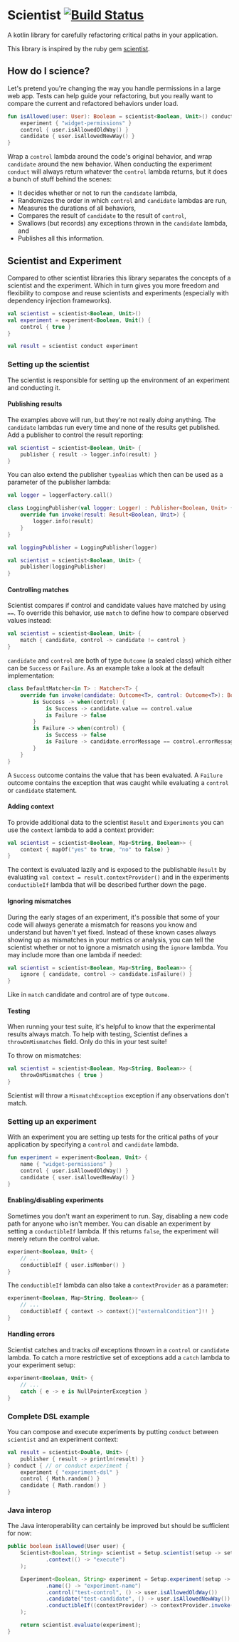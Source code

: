 # Scientist [![Build Status](https://travis-ci.org/spoptchev/scientist.svg?branch=master)](https://travis-ci.org/spoptchev/scientist)

A kotlin library for carefully refactoring critical paths in your application.

This library is inspired by the ruby gem [scientist](https://github.com/github/scientist).

## How do I science?

Let's pretend you're changing the way you handle permissions in a large web app. Tests can help guide your refactoring, but you really want to compare the current and refactored behaviors under load.


```kotlin
fun isAllowed(user: User): Boolean = scientist<Boolean, Unit>() conduct {
    experiment { "widget-permissions" }
    control { user.isAllowedOldWay() }
    candidate { user.isAllowedNewWay() }
}
```

Wrap a `control` lambda around the code's original behavior, and wrap `candidate` around the new behavior. When conducting the experiment `conduct` will always return whatever the `control` lambda returns, but it does a bunch of stuff behind the scenes:

* It decides whether or not to run the `candidate` lambda,
* Randomizes the order in which `control` and `candidate` lambdas are run,
* Measures the durations of all behaviors,
* Compares the result of `candidate` to the result of `control`,
* Swallows (but records) any exceptions thrown in the `candidate` lambda, and
* Publishes all this information.

## Scientist and Experiment

Compared to other scientist libraries this library separates the concepts of a scientist and the experiment.
Which in turn gives you more freedom and flexibility to compose and reuse scientists and experiments (especially with dependency injection frameworks).

```kotlin
val scientist = scientist<Boolean, Unit>()
val experiment = experiment<Boolean, Unit() {
    control { true }
}

val result = scientist conduct experiment
```

### Setting up the scientist

The scientist is responsible for setting up the environment of an experiment and conducting it.

#### Publishing results

The examples above will run, but they're not really *doing* anything. The `candidate` lambdas run every time and none of the results get published. Add a publisher to control the result reporting:

```kotlin
val scientist = scientist<Boolean, Unit> {
    publisher { result -> logger.info(result) }
}
```

You can also extend the publisher `typealias` which then can be used as a parameter of the publisher lambda:

```kotlin
val logger = loggerFactory.call()

class LoggingPublisher(val logger: Logger) : Publisher<Boolean, Unit> {
    override fun invoke(result: Result<Boolean, Unit>) {
        logger.info(result)
    }
}

val loggingPublisher = LoggingPublisher(logger)

val scientist = scientist<Boolean, Unit> {
    publisher(loggingPublisher)
}
```

#### Controlling matches

Scientist compares if control and candidate values have matched by using `==`. To override this behavior, use `match` to define how to compare observed values instead:

```kotlin
val scientist = scientist<Boolean, Unit> {
    match { candidate, control -> candidate != control }
}
```

`candidate` and `control` are both of type `Outcome` (a sealed class) which either can be `Success` or `Failure`. As an example take a look at the default implementation:

```kotlin
class DefaultMatcher<in T> : Matcher<T> {
    override fun invoke(candidate: Outcome<T>, control: Outcome<T>): Boolean = when(candidate) {
        is Success -> when(control) {
            is Success -> candidate.value == control.value
            is Failure -> false
        }
        is Failure -> when(control) {
            is Success -> false
            is Failure -> candidate.errorMessage == control.errorMessage
        }
    }
}
```

A `Success` outcome contains the value that has been evaluated. A `Failure` outcome contains the exception that was caught while evaluating a `control` or `candidate` statement.

#### Adding context

To provide additional data to the scientist `Result` and `Experiments` you can use the `context` lambda to add a context provider:

```kotlin
val scientist = scientist<Boolean, Map<String, Boolean>> {
    context { mapOf("yes" to true, "no" to false) }
}
```

The context is evaluated lazily and is exposed to the publishable `Result` by evaluating `val context = result.contextProvider()` and in the experiments `conductibleIf` lambda that will be described further down the page.

#### Ignoring mismatches

During the early stages of an experiment, it's possible that some of your code will always generate a mismatch for reasons you know and understand but haven't yet fixed. Instead of these known cases always showing up as mismatches in your metrics or analysis, you can tell the scientist whether or not to ignore a mismatch using the `ignore` lambda. You may include more than one lambda if needed:

```kotlin
val scientist = scientist<Boolean, Map<String, Boolean>> {
    ignore { candidate, control -> candidate.isFailure() }
}
```

Like in `match` candidate and control are of type `Outcome`.

#### Testing

When running your test suite, it's helpful to know that the experimental results always match. To help with testing, Scientist defines a `throwOnMismatches` field. Only do this in your test suite!

To throw on mismatches:

```kotlin
val scientist = scientist<Boolean, Map<String, Boolean>> {
    throwOnMismatches { true }
}
```

Scientist will throw a `MismatchException` exception if any observations don't match.

### Setting up an experiment

With an experiment you are setting up tests for the critical paths of your application by specifying a `control` and `candidate` lambda.

```kotlin
fun experiment = experiment<Boolean, Unit> {
    name { "widget-permissions" }
    control { user.isAllowedOldWay() }
    candidate { user.isAllowedNewWay() }
}
```

#### Enabling/disabling experiments

Sometimes you don't want an experiment to run. Say, disabling a new code path for anyone who isn't member. You can disable an experiment by setting a `conductibleIf` lambda. If this returns `false`, the experiment will merely return the control value.

```kotlin
experiment<Boolean, Unit> {
    // ...
    conductibleIf { user.isMember() }
}
```

The `conductibleIf` lambda can also take a `contextProvider` as a parameter:

```kotlin
experiment<Boolean, Map<String, Boolean>> {
    // ...
    conductibleIf { context -> context()["externalCondition"]!! }
}
```

#### Handling errors

Scientist catches and tracks _all_ exceptions thrown in a `control` or `candidate` lambda. To catch a more restrictive set of exceptions add a `catch` lambda to your experiment setup:

```kotlin
experiment<Boolean, Unit> {
    // ...
    catch { e -> e is NullPointerException }
}
```

### Complete DSL example

You can compose and execute experiments by putting `conduct` between `scientist` and an experiment context:

```kotlin
val result = scientist<Double, Unit> {
    publisher { result -> println(result) }
} conduct { // or conduct experiment {
    experiment { "experiment-dsl" }
    control { Math.random() }
    candidate { Math.random() }
}
```

### Java interop

The Java interoperability can certainly be improved but should be sufficient for now:

```java
public boolean isAllowed(User user) {
    Scientist<Boolean, String> scientist = Setup.scientist(setup -> setup
            .context(() -> "execute")
    );

    Experiment<Boolean, String> experiment = Setup.experiment(setup -> setup
            .name(() -> "experiment-name")
            .control("test-control", () -> user.isAllowedOldWay())
            .candidate("test-candidate", () -> user.isAllowedNewWay())
            .conductibleIf((contextProvider) -> contextProvider.invoke().equals("execute"))
    );

    return scientist.evaluate(experiment);
}
```
